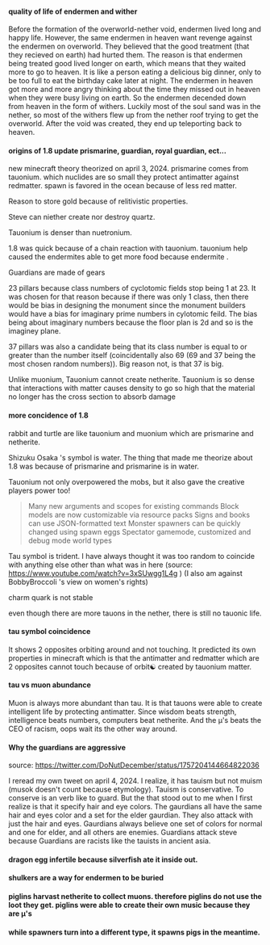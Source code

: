 
#### quality of life of endermen and wither

Before the formation of the overworld-nether void, endermen lived long and happy life. However, the same endermen in heaven want revenge against the endermen on overworld. They believed that the good treatment (that they recieved on earth) had hurted them. The reason is that endermen being treated good lived longer on earth, which means that they waited more to go to heaven. It is like a person eating a delicious big dinner, only to be too full to eat the birthday cake later at  night. The endermen in heaven got more and more angry thinking about the time they missed out in heaven when they were busy living on earth. So the endermen decended down from heaven in the form of withers. Luckily most of the soul sand was in the nether, so most of the withers flew up from the nether roof trying to get the overworld. After the void was created, they end up teleporting back to heaven.




#### origins of 1.8 update prismarine, guardian, royal guardian, ect...

new minecraft theory theorized on april 3, 2024. prismarine comes from tauonium. which nuclides are so small they protect antimatter against redmatter. spawn is favored in the ocean because of less red matter.

Reason to store gold because of relitivistic properties.

Steve can niether create nor destroy quartz.

Tauonium is denser than nuetronium.

1.8 was quick because of a chain reaction with tauonium. tauonium help caused the endermites able to get more food because endermite .

Guardians are made of gears


23 pillars because class numbers of cyclotomic fields stop being 1 at 23. It was chosen for that reason because if there was only 1 class, then there would be bias in designing the monument since the monument builders would have a bias for imaginary prime numbers in cylotomic feild. The bias being about imaginary numbers because the floor plan is 2d and so is the imaginey plane.

37 pillars was also a candidate being that its class number is equal to or greater than the number itself (coincidentally also 69 (69 and 37 being the most chosen random numbers)). Big reason not, is that 37 is big.

Unlike muonium, Tauonium cannot create netherite. Tauonium is so dense that interactions with matter causes density to go so high that the material no longer has the cross section to absorb damage


#### more concidence of 1.8

rabbit and turtle are like tauonium and muonium which are prismarine and netherite.

Shizuku Osaka 's symbol is water. The thing that made me theorize about 1.8 was because of prismarine and prismarine is in water.

Tauonium not only overpowered the mobs, but it also gave the creative players power too!
>Many new arguments and scopes for existing commands
>Block models are now customizable via resource packs
>Signs and books can use JSON-formatted text
>Monster spawners can be quickly changed using spawn eggs
>Spectator gamemode, customized and debug mode world types


Tau symbol is trident. I have always thought it was too random to coincide with anything else other than what was in here (source: https://www.youtube.com/watch?v=3xSUwgg1L4g ) (I also am against BobbyBroccoli 's view on women's rights)


charm quark is not stable


even though there are more tauons in the nether, there is still no tauonic life.


#### tau symbol coincidence

It shows 2 opposites orbiting around and not touching. It predicted its own properties in minecraft which is that the antimatter and redmatter which are 2 opposites cannot touch because of orbit☯️ created by tauonium matter.

#### tau vs muon abundance

Muon is always more abundant than tau. It is that tauons were able to create intelligent life by protecting antimatter. Since wisdom beats strength, intelligence beats numbers, computers beat netherite. And the μ's beats the CEO of racism, oops wait its the other way around.



#### Why the guardians are aggressive

source: https://twitter.com/DoNutDecember/status/1757204144664822036

I reread my own tweet on april 4, 2024. I realize, it has tauism but not muism (musok doesn't count because etymology). Tauism is conservative. To conserve is an verb like to guard. But the that stood out to me when I first realize is that it specify hair and eye colors. The gaurdians all have the same hair and eyes color and a set for the elder gaurdian. They also attack with just the hair and eyes. Gaurdians always believe one set of colors for normal and one for elder, and all others are enemies. Guardians attack steve because Guardians are racists like the tauists in ancient asia.


#### dragon egg infertile because silverfish ate it inside out.




#### shulkers are a way for endermen to be buried




#### piglins harvast netherite to collect muons. therefore piglins do not use the loot they get. piglins were able to create their own music because they are μ's


#### while spawners turn into a different type, it spawns pigs in the meantime.









